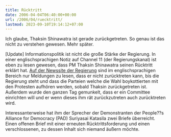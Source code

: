 ```yaml
---
title: Rücktritt
date: 2006-04-04T06:40:00+00:00
url: /2006/04/ruecktritt/
lastmod: 2023-09-10T19:14:12+07:00
---
```

Ich glaube, Thaksin Shinawatra ist gerade zurückgetreten. So genau ist das nicht zu verstehen gewesen. Mehr später.

[Update] Informationspolitik ist nicht die große Stärke der Regierung. In einer englischsprachigen Notiz auf Channel 11 (der Regierungskanal) ist eben zu lesen gewesen, dass PM Thaksin Shinawatra seinen Rücktritt erklärt hat. [Auf der Newssite der Regierung][1] sind im englischsprachigen Bereich nur Meldungen zu lesen, dass er nicht zurücktreten kann, bis die Regierung steht und dass die Parteien welche die Wahl boykottierten mit den Protesten aufhören werden, sobald Thaksin zurückgetreten ist. Außerdem wurde den ganzen Tag gemunkelt, dass er ein Committee einrichten will und er wenn dieses ihm rät zurückzutreten auch zurücktreten wird.

Interessanterweise hat ihm der Sprecher der Demonstranten der People??s Alliance for Democracy (PAD) Suriyasai Katasila zwei Briefe überreicht. Einen offenen Brief mit einer erneuten Rücktrittsforderung und einen verschlossenen, zu dessen Inhalt sich niemand äußern möchte.

 [1]: http://thainews.prd.go.th/newsenglish/
